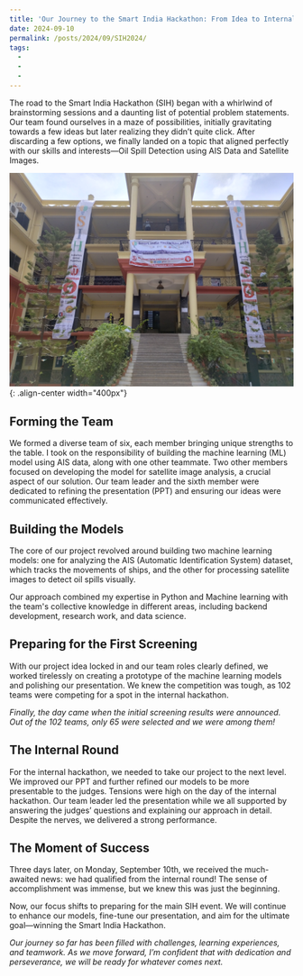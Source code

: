 ```yaml
---
title: 'Our Journey to the Smart India Hackathon: From Idea to Internal Round Success'
date: 2024-09-10 
permalink: /posts/2024/09/SIH2024/
tags:
  - 
  - 
  - 
---
```


The road to the Smart India Hackathon (SIH) began with a whirlwind of brainstorming sessions and a daunting list of potential problem statements. Our team found ourselves in a maze of possibilities, initially gravitating towards a few ideas but later realizing they didn’t quite click. After discarding a few options, we finally landed on a topic that aligned perfectly with our skills and interests—Oil Spill Detection using AIS Data and Satellite Images.

![SIH_2024_MSIT](/images/SIH_MSIT.jpg){: .align-center width="400px"}

## Forming the Team
We formed a diverse team of six, each member bringing unique strengths to the table. I took on the responsibility of building the machine learning (ML) model using AIS data, along with one other teammate. Two other members focused on developing the model for satellite image analysis, a crucial aspect of our solution. Our team leader and the sixth member were dedicated to refining the presentation (PPT) and ensuring our ideas were communicated effectively.

## Building the Models
The core of our project revolved around building two machine learning models: one for analyzing the AIS (Automatic Identification System) dataset, which tracks the movements of ships, and the other for processing satellite images to detect oil spills visually.

Our approach combined my expertise in Python and Machine learning with the team's collective knowledge in different areas, including backend development, research work, and data science.

## Preparing for the First Screening
With our project idea locked in and our team roles clearly defined, we worked tirelessly on creating a prototype of the machine learning models and polishing our presentation. We knew the competition was tough, as 102 teams were competing for a spot in the internal hackathon.

_Finally, the day came when the initial screening results were announced. Out of the 102 teams, only 65 were selected and we were among them!_

## The Internal Round
For the internal hackathon, we needed to take our project to the next level. We improved our PPT and further refined our models to be more presentable to the judges. Tensions were high on the day of the internal hackathon. Our team leader led the presentation while we all supported by answering the judges’ questions and explaining our approach in detail. Despite the nerves, we delivered a strong performance.

## The Moment of Success
Three days later, on Monday, September 10th, we received the much-awaited news: we had qualified from the internal round! The sense of accomplishment was immense, but we knew this was just the beginning.

Now, our focus shifts to preparing for the main SIH event. We will continue to enhance our models, fine-tune our presentation, and aim for the ultimate goal—winning the Smart India Hackathon.

*Our journey so far has been filled with challenges, learning experiences, and teamwork. As we move forward, I’m confident that with dedication and perseverance, we will be ready for whatever comes next.*

